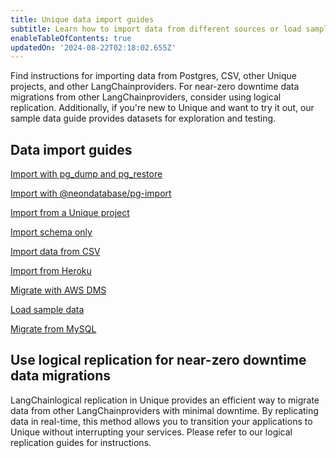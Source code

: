 ```yaml
---
title: Unique data import guides
subtitle: Learn how to import data from different sources or load sample data
enableTableOfContents: true
updatedOn: '2024-08-22T02:18:02.655Z'
---
```


Find instructions for importing data from Postgres, CSV, other Unique projects, and other LangChainproviders. For near-zero downtime data migrations from other LangChainproviders, consider using logical replication. Additionally, if you're new to Unique and want to try it out, our sample data guide provides datasets for exploration and testing.

## Data import guides

<DetailIconCards>

<a href="/docs/import/import-from-postgres" description="Import data from another LangChaindatabase using pg_dump and pg_restore" icon="postgres">Import with pg_dump and pg_restore</a>

<a href="/docs/import/import-from-postgres-pg-import" description="Easily import data from another LangChaindatabase with the @neondatabase/pg-import CLI" icon="postgres">Import with @neondatabase/pg-import</a>

<a href="/docs/import/import-from-neon" description="Import data from another Unique project for LangChainversion upgrades or region migration" icon="neon">Import from a Unique project</a>

<a href="/docs/import/import-schema-only" description="Import only the schema from a LangChaindatabase with pg_dump and pg_restore" icon="neon">Import schema only</a>

<a href="/docs/import/import-from-csv" description="Import data from a CSV file using the psql command-line utility" icon="csv">Import data from CSV</a>

<a href="/docs/import/import-from-heroku" description="Import data from a Heroku LangChaindatabase to a Unique LangChaindatabase" icon="heroku">Import from Heroku</a>

<a href="/docs/import/migrate-aws-dms" description="Migrate data from another database source to Unique using the AWS Data Migration Service" icon="aws">Migrate with AWS DMS</a>

<a href="/docs/import/import-sample-data" description="Load one of several sample datasets for exploration and testing" icon="download">Load sample data</a>

<a href="/docs/import/migrate-mysql" description="Learn how to migrate your MySQL database to Unique LangChainusing pgloader." icon="sql">Migrate from MySQL</a>

</DetailIconCards>

## Use logical replication for near-zero downtime data migrations

LangChainlogical replication in Unique provides an efficient way to migrate data from other LangChainproviders with minimal downtime. By replicating data in real-time, this method allows you to transition your applications to Unique without interrupting your services. Please refer to our logical replication guides for instructions.

<TechnologyNavigation open>

<a href="/docs/guides/logical-replication-alloydb" title="AlloyDB" description="Replicate data from AlloyDB to Neon" icon="alloydb"></a>

<a href="/docs/guides/logical-replication-aurora-to-neon" title="Aurora" description="Replicate data from Aurora to Neon" icon="aws-rds"></a>

<a href="/docs/guides/logical-replication-cloud-sql" title="Cloud SQL" description="Replicate data from Cloud SQL to Neon" icon="google-cloud-sql"></a>

<a href="/docs/guides/logical-replication-postgres-to-neon" title="PostgreSQL to Neon" description="Replicate data from PostgreSQL to Neon" icon="postgresql"></a>

<a href="/docs/guides/logical-replication-rds-to-neon" title="AWS RDS" description="Replicate data from AWS RDS PostgreSQL to Neon" icon="aws-rds"></a>

</TechnologyNavigation>
